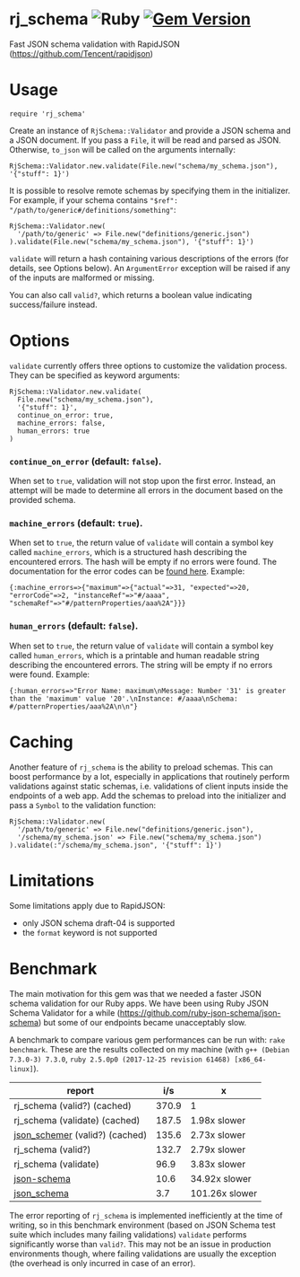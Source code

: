 # rj_schema ![Ruby](https://github.com/foxtacles/rj_schema/workflows/Ruby/badge.svg) [![Gem Version](https://badge.fury.io/rb/rj_schema.svg)](https://badge.fury.io/rb/rj_schema)
Fast JSON schema validation with RapidJSON (https://github.com/Tencent/rapidjson)
# Usage
```
require 'rj_schema'
```
Create an instance of `RjSchema::Validator` and provide a JSON schema and a JSON document. If you pass a `File`, it will be read and parsed as JSON. Otherwise, `to_json` will be called on the arguments internally:
```
RjSchema::Validator.new.validate(File.new("schema/my_schema.json"), '{"stuff": 1}')
```
It is possible to resolve remote schemas by specifying them in the initializer. For example, if your schema contains `"$ref": "/path/to/generic#/definitions/something"`:
```
RjSchema::Validator.new(
  '/path/to/generic' => File.new("definitions/generic.json")
).validate(File.new("schema/my_schema.json"), '{"stuff": 1}')
```
`validate` will return a hash containing various descriptions of the errors (for details, see Options below). An `ArgumentError` exception will be raised if any of the inputs are malformed or missing.

You can also call `valid?`, which returns a boolean value indicating success/failure instead.

# Options

`validate` currently offers three options to customize the validation process. They can be specified as keyword arguments:

```
RjSchema::Validator.new.validate(
  File.new("schema/my_schema.json"),
  '{"stuff": 1}', 
  continue_on_error: true, 
  machine_errors: false, 
  human_errors: true
)
```

### `continue_on_error` (default: `false`). 

When set to `true`, validation will not stop upon the first error. Instead, an attempt will be made to determine all errors in the document based on the provided schema.

### `machine_errors` (default: `true`). 

When set to `true`, the return value of `validate` will contain a symbol key called `machine_errors`, which is a structured hash describing the encountered errors. The hash will be empty if no errors were found. The documentation for the error codes can be [found here](https://github.com/Tencent/rapidjson/blob/05e7b3397758bd31032aa66620e15fd8ab2869f5/include/rapidjson/error/error.h#L162). Example:

`{:machine_errors=>{"maximum"=>{"actual"=>31, "expected"=>20, "errorCode"=>2, "instanceRef"=>"#/aaaa", "schemaRef"=>"#/patternProperties/aaa%2A"}}}`

### `human_errors` (default: `false`). 

When set to `true`, the return value of `validate` will contain a symbol key called `human_errors`, which is a printable and human readable string describing the encountered errors. The string will be empty if no errors were found. Example:

`{:human_errors=>"Error Name: maximum\nMessage: Number '31' is greater than the 'maximum' value '20'.\nInstance: #/aaaa\nSchema: #/patternProperties/aaa%2A\n\n"}`

# Caching
Another feature of `rj_schema` is the ability to preload schemas. This can boost performance by a lot, especially in applications that routinely perform validations against static schemas, i.e. validations of client inputs inside the endpoints of a web app. Add the schemas to preload into the initializer and pass a `Symbol` to the validation function:
```
RjSchema::Validator.new(
  '/path/to/generic' => File.new("definitions/generic.json"),
  '/schema/my_schema.json' => File.new("schema/my_schema.json")
).validate(:"/schema/my_schema.json", '{"stuff": 1}')
```
# Limitations

Some limitations apply due to RapidJSON:

- only JSON schema draft-04 is supported
- the `format` keyword is not supported

# Benchmark
The main motivation for this gem was that we needed a faster JSON schema validation for our Ruby apps. We have been using Ruby JSON Schema Validator for a while (https://github.com/ruby-json-schema/json-schema) but some of our endpoints became unacceptably slow.

A benchmark to compare various gem performances can be run with: `rake benchmark`. These are the results collected on my machine (with `g++ (Debian 7.3.0-3) 7.3.0`, `ruby 2.5.0p0 (2017-12-25 revision 61468) [x86_64-linux]`).

report | i/s | x
--- | --- | ---
rj_schema (valid?) (cached) | 370.9 | 1
rj_schema (validate) (cached) | 187.5 | 1.98x slower
[json_schemer](https://github.com/davishmcclurg/json_schemer) (valid?) (cached) | 135.6 | 2.73x slower
rj_schema (valid?) | 132.7 | 2.79x slower
rj_schema (validate) | 96.9 | 3.83x slower
[json-schema](https://github.com/ruby-json-schema/json-schema) | 10.6 | 34.92x slower
[json_schema](https://github.com/brandur/json_schema) | 3.7 | 101.26x slower

The error reporting of `rj_schema` is implemented inefficiently at the time of writing, so in this benchmark environment (based on JSON Schema test suite which includes many failing validations) `validate` performs significantly worse than `valid?`. This may not be an issue in production environments though, where failing validations are usually the exception (the overhead is only incurred in case of an error).
